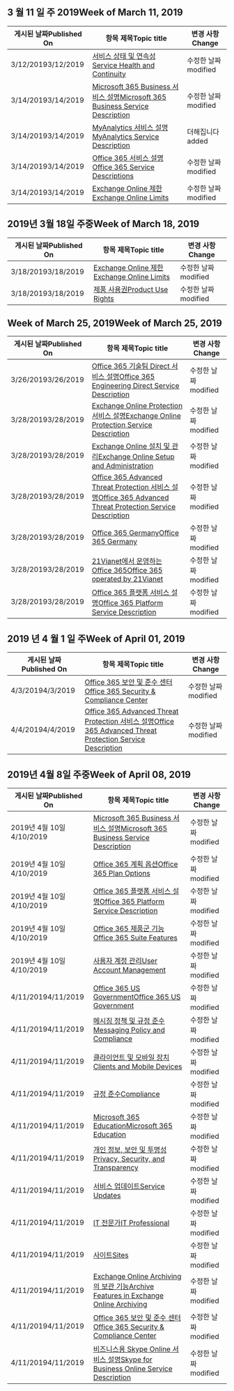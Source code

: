 <!-- This file is generated automatically each week. Changes made to this file will be overwritten.-->




## <a name="week-of-march-11-2019"></a><span data-ttu-id="e7365-101">3 월 11 일 주 2019</span><span class="sxs-lookup"><span data-stu-id="e7365-101">Week of March 11, 2019</span></span>


| <span data-ttu-id="e7365-102">게시된 날짜</span><span class="sxs-lookup"><span data-stu-id="e7365-102">Published On</span></span> |<span data-ttu-id="e7365-103">항목 제목</span><span class="sxs-lookup"><span data-stu-id="e7365-103">Topic title</span></span> | <span data-ttu-id="e7365-104">변경 사항</span><span class="sxs-lookup"><span data-stu-id="e7365-104">Change</span></span> |
|------|------------|--------|
| <span data-ttu-id="e7365-105">3/12/2019</span><span class="sxs-lookup"><span data-stu-id="e7365-105">3/12/2019</span></span> | [<span data-ttu-id="e7365-106">서비스 상태 및 연속성</span><span class="sxs-lookup"><span data-stu-id="e7365-106">Service Health and Continuity</span></span>](/Office365/ServiceDescriptions/office-365-platform-service-description/service-health-and-continuity) | <span data-ttu-id="e7365-107">수정한 날짜</span><span class="sxs-lookup"><span data-stu-id="e7365-107">modified</span></span> |
| <span data-ttu-id="e7365-108">3/14/2019</span><span class="sxs-lookup"><span data-stu-id="e7365-108">3/14/2019</span></span> | [<span data-ttu-id="e7365-109">Microsoft 365 Business 서비스 설명</span><span class="sxs-lookup"><span data-stu-id="e7365-109">Microsoft 365 Business Service Description</span></span>](/Office365/ServiceDescriptions/microsoft-365-business-service-description) | <span data-ttu-id="e7365-110">수정한 날짜</span><span class="sxs-lookup"><span data-stu-id="e7365-110">modified</span></span> |
| <span data-ttu-id="e7365-111">3/14/2019</span><span class="sxs-lookup"><span data-stu-id="e7365-111">3/14/2019</span></span> | [<span data-ttu-id="e7365-112">MyAnalytics 서비스 설명</span><span class="sxs-lookup"><span data-stu-id="e7365-112">MyAnalytics Service Description</span></span>](/Office365/ServiceDescriptions/mya-service-description) | <span data-ttu-id="e7365-113">더해집니다</span><span class="sxs-lookup"><span data-stu-id="e7365-113">added</span></span> |
| <span data-ttu-id="e7365-114">3/14/2019</span><span class="sxs-lookup"><span data-stu-id="e7365-114">3/14/2019</span></span> | [<span data-ttu-id="e7365-115">Office 365 서비스 설명</span><span class="sxs-lookup"><span data-stu-id="e7365-115">Office 365 Service Descriptions </span></span>](/Office365/ServiceDescriptions/office-365-service-descriptions-technet-library) | <span data-ttu-id="e7365-116">수정한 날짜</span><span class="sxs-lookup"><span data-stu-id="e7365-116">modified</span></span> |
| <span data-ttu-id="e7365-117">3/14/2019</span><span class="sxs-lookup"><span data-stu-id="e7365-117">3/14/2019</span></span> | [<span data-ttu-id="e7365-118">Exchange Online 제한</span><span class="sxs-lookup"><span data-stu-id="e7365-118">Exchange Online Limits</span></span>](/Office365/ServiceDescriptions/exchange-online-service-description/exchange-online-limits) | <span data-ttu-id="e7365-119">수정한 날짜</span><span class="sxs-lookup"><span data-stu-id="e7365-119">modified</span></span> |


## <a name="week-of-march-18-2019"></a><span data-ttu-id="e7365-120">2019년 3월 18일 주중</span><span class="sxs-lookup"><span data-stu-id="e7365-120">Week of March 18, 2019</span></span>


| <span data-ttu-id="e7365-121">게시된 날짜</span><span class="sxs-lookup"><span data-stu-id="e7365-121">Published On</span></span> |<span data-ttu-id="e7365-122">항목 제목</span><span class="sxs-lookup"><span data-stu-id="e7365-122">Topic title</span></span> | <span data-ttu-id="e7365-123">변경 사항</span><span class="sxs-lookup"><span data-stu-id="e7365-123">Change</span></span> |
|------|------------|--------|
| <span data-ttu-id="e7365-124">3/18/2019</span><span class="sxs-lookup"><span data-stu-id="e7365-124">3/18/2019</span></span> | [<span data-ttu-id="e7365-125">Exchange Online 제한</span><span class="sxs-lookup"><span data-stu-id="e7365-125">Exchange Online Limits</span></span>](/Office365/ServiceDescriptions/exchange-online-service-description/exchange-online-limits) | <span data-ttu-id="e7365-126">수정한 날짜</span><span class="sxs-lookup"><span data-stu-id="e7365-126">modified</span></span> |
| <span data-ttu-id="e7365-127">3/18/2019</span><span class="sxs-lookup"><span data-stu-id="e7365-127">3/18/2019</span></span> | [<span data-ttu-id="e7365-128">제품 사용권</span><span class="sxs-lookup"><span data-stu-id="e7365-128">Product Use Rights</span></span>](/Office365/ServiceDescriptions/office-365-platform-service-description/product-use-rights) | <span data-ttu-id="e7365-129">수정한 날짜</span><span class="sxs-lookup"><span data-stu-id="e7365-129">modified</span></span> |


## <a name="week-of-march-25-2019"></a><span data-ttu-id="e7365-130">Week of March 25, 2019</span><span class="sxs-lookup"><span data-stu-id="e7365-130">Week of March 25, 2019</span></span>


| <span data-ttu-id="e7365-131">게시된 날짜</span><span class="sxs-lookup"><span data-stu-id="e7365-131">Published On</span></span> |<span data-ttu-id="e7365-132">항목 제목</span><span class="sxs-lookup"><span data-stu-id="e7365-132">Topic title</span></span> | <span data-ttu-id="e7365-133">변경 사항</span><span class="sxs-lookup"><span data-stu-id="e7365-133">Change</span></span> |
|------|------------|--------|
| <span data-ttu-id="e7365-134">3/26/2019</span><span class="sxs-lookup"><span data-stu-id="e7365-134">3/26/2019</span></span> | [<span data-ttu-id="e7365-135">Office 365 기술팀 Direct 서비스 설명</span><span class="sxs-lookup"><span data-stu-id="e7365-135">Office 365 Engineering Direct Service Description</span></span>](/Office365/ServiceDescriptions/office-365-engineering-direct-service-description) | <span data-ttu-id="e7365-136">수정한 날짜</span><span class="sxs-lookup"><span data-stu-id="e7365-136">modified</span></span> |
| <span data-ttu-id="e7365-137">3/28/2019</span><span class="sxs-lookup"><span data-stu-id="e7365-137">3/28/2019</span></span> | [<span data-ttu-id="e7365-138">Exchange Online Protection 서비스 설명</span><span class="sxs-lookup"><span data-stu-id="e7365-138">Exchange Online Protection Service Description</span></span>](/Office365/ServiceDescriptions/exchange-online-protection-service-description/exchange-online-protection-service-description) | <span data-ttu-id="e7365-139">수정한 날짜</span><span class="sxs-lookup"><span data-stu-id="e7365-139">modified</span></span> |
| <span data-ttu-id="e7365-140">3/28/2019</span><span class="sxs-lookup"><span data-stu-id="e7365-140">3/28/2019</span></span> | [<span data-ttu-id="e7365-141">Exchange Online 설치 및 관리</span><span class="sxs-lookup"><span data-stu-id="e7365-141">Exchange Online Setup and Administration</span></span>](/Office365/ServiceDescriptions/exchange-online-service-description/exchange-online-setup-and-administration) | <span data-ttu-id="e7365-142">수정한 날짜</span><span class="sxs-lookup"><span data-stu-id="e7365-142">modified</span></span> |
| <span data-ttu-id="e7365-143">3/28/2019</span><span class="sxs-lookup"><span data-stu-id="e7365-143">3/28/2019</span></span> | [<span data-ttu-id="e7365-144">Office 365 Advanced Threat Protection 서비스 설명</span><span class="sxs-lookup"><span data-stu-id="e7365-144">Office 365 Advanced Threat Protection Service Description</span></span>](/Office365/ServiceDescriptions/office-365-advanced-threat-protection-service-description) | <span data-ttu-id="e7365-145">수정한 날짜</span><span class="sxs-lookup"><span data-stu-id="e7365-145">modified</span></span> |
| <span data-ttu-id="e7365-146">3/28/2019</span><span class="sxs-lookup"><span data-stu-id="e7365-146">3/28/2019</span></span> | [<span data-ttu-id="e7365-147">Office 365 Germany</span><span class="sxs-lookup"><span data-stu-id="e7365-147">Office 365 Germany</span></span>](/Office365/ServiceDescriptions/office-365-platform-service-description/office-365-germany) | <span data-ttu-id="e7365-148">수정한 날짜</span><span class="sxs-lookup"><span data-stu-id="e7365-148">modified</span></span> |
| <span data-ttu-id="e7365-149">3/28/2019</span><span class="sxs-lookup"><span data-stu-id="e7365-149">3/28/2019</span></span> | [<span data-ttu-id="e7365-150">21Vianet에서 운영하는 Office 365</span><span class="sxs-lookup"><span data-stu-id="e7365-150">Office 365 operated by 21Vianet</span></span>](/Office365/ServiceDescriptions/office-365-platform-service-description/office-365-operated-by-21vianet) | <span data-ttu-id="e7365-151">수정한 날짜</span><span class="sxs-lookup"><span data-stu-id="e7365-151">modified</span></span> |
| <span data-ttu-id="e7365-152">3/28/2019</span><span class="sxs-lookup"><span data-stu-id="e7365-152">3/28/2019</span></span> | [<span data-ttu-id="e7365-153">Office 365 플랫폼 서비스 설명</span><span class="sxs-lookup"><span data-stu-id="e7365-153">Office 365 Platform Service Description</span></span>](/Office365/ServiceDescriptions/office-365-platform-service-description/office-365-platform-service-description) | <span data-ttu-id="e7365-154">수정한 날짜</span><span class="sxs-lookup"><span data-stu-id="e7365-154">modified</span></span> |


## <a name="week-of-april-01-2019"></a><span data-ttu-id="e7365-155">2019 년 4 월 1 일 주</span><span class="sxs-lookup"><span data-stu-id="e7365-155">Week of April 01, 2019</span></span>


| <span data-ttu-id="e7365-156">게시된 날짜</span><span class="sxs-lookup"><span data-stu-id="e7365-156">Published On</span></span> |<span data-ttu-id="e7365-157">항목 제목</span><span class="sxs-lookup"><span data-stu-id="e7365-157">Topic title</span></span> | <span data-ttu-id="e7365-158">변경 사항</span><span class="sxs-lookup"><span data-stu-id="e7365-158">Change</span></span> |
|------|------------|--------|
| <span data-ttu-id="e7365-159">4/3/2019</span><span class="sxs-lookup"><span data-stu-id="e7365-159">4/3/2019</span></span> | [<span data-ttu-id="e7365-160">Office 365 보안 및 준수 센터</span><span class="sxs-lookup"><span data-stu-id="e7365-160">Office 365 Security & Compliance Center</span></span>](/Office365/ServiceDescriptions/office-365-platform-service-description/office-365-securitycompliance-center) | <span data-ttu-id="e7365-161">수정한 날짜</span><span class="sxs-lookup"><span data-stu-id="e7365-161">modified</span></span> |
| <span data-ttu-id="e7365-162">4/4/2019</span><span class="sxs-lookup"><span data-stu-id="e7365-162">4/4/2019</span></span> | [<span data-ttu-id="e7365-163">Office 365 Advanced Threat Protection 서비스 설명</span><span class="sxs-lookup"><span data-stu-id="e7365-163">Office 365 Advanced Threat Protection Service Description</span></span>](/Office365/ServiceDescriptions/office-365-advanced-threat-protection-service-description) | <span data-ttu-id="e7365-164">수정한 날짜</span><span class="sxs-lookup"><span data-stu-id="e7365-164">modified</span></span> |


## <a name="week-of-april-08-2019"></a><span data-ttu-id="e7365-165">2019년 4월 8일 주중</span><span class="sxs-lookup"><span data-stu-id="e7365-165">Week of April 08, 2019</span></span>


| <span data-ttu-id="e7365-166">게시된 날짜</span><span class="sxs-lookup"><span data-stu-id="e7365-166">Published On</span></span> |<span data-ttu-id="e7365-167">항목 제목</span><span class="sxs-lookup"><span data-stu-id="e7365-167">Topic title</span></span> | <span data-ttu-id="e7365-168">변경 사항</span><span class="sxs-lookup"><span data-stu-id="e7365-168">Change</span></span> |
|------|------------|--------|
| <span data-ttu-id="e7365-169">2019년 4월 10일</span><span class="sxs-lookup"><span data-stu-id="e7365-169">4/10/2019</span></span> | [<span data-ttu-id="e7365-170">Microsoft 365 Business 서비스 설명</span><span class="sxs-lookup"><span data-stu-id="e7365-170">Microsoft 365 Business Service Description</span></span>](/Office365/ServiceDescriptions/microsoft-365-business-service-description) | <span data-ttu-id="e7365-171">수정한 날짜</span><span class="sxs-lookup"><span data-stu-id="e7365-171">modified</span></span> |
| <span data-ttu-id="e7365-172">2019년 4월 10일</span><span class="sxs-lookup"><span data-stu-id="e7365-172">4/10/2019</span></span> | [<span data-ttu-id="e7365-173">Office 365 계획 옵션</span><span class="sxs-lookup"><span data-stu-id="e7365-173">Office 365 Plan Options</span></span>](/Office365/ServiceDescriptions/office-365-platform-service-description/office-365-plan-options) | <span data-ttu-id="e7365-174">수정한 날짜</span><span class="sxs-lookup"><span data-stu-id="e7365-174">modified</span></span> |
| <span data-ttu-id="e7365-175">2019년 4월 10일</span><span class="sxs-lookup"><span data-stu-id="e7365-175">4/10/2019</span></span> | [<span data-ttu-id="e7365-176">Office 365 플랫폼 서비스 설명</span><span class="sxs-lookup"><span data-stu-id="e7365-176">Office 365 Platform Service Description</span></span>](/Office365/ServiceDescriptions/office-365-platform-service-description/office-365-platform-service-description) | <span data-ttu-id="e7365-177">수정한 날짜</span><span class="sxs-lookup"><span data-stu-id="e7365-177">modified</span></span> |
| <span data-ttu-id="e7365-178">2019년 4월 10일</span><span class="sxs-lookup"><span data-stu-id="e7365-178">4/10/2019</span></span> | [<span data-ttu-id="e7365-179">Office 365 제품군 기능</span><span class="sxs-lookup"><span data-stu-id="e7365-179">Office 365 Suite Features</span></span>](/Office365/ServiceDescriptions/office-365-platform-service-description/office-365-suite-features) | <span data-ttu-id="e7365-180">수정한 날짜</span><span class="sxs-lookup"><span data-stu-id="e7365-180">modified</span></span> |
| <span data-ttu-id="e7365-181">2019년 4월 10일</span><span class="sxs-lookup"><span data-stu-id="e7365-181">4/10/2019</span></span> | [<span data-ttu-id="e7365-182">사용자 계정 관리</span><span class="sxs-lookup"><span data-stu-id="e7365-182">User Account Management</span></span>](/Office365/ServiceDescriptions/office-365-platform-service-description/user-account-management) | <span data-ttu-id="e7365-183">수정한 날짜</span><span class="sxs-lookup"><span data-stu-id="e7365-183">modified</span></span> |
| <span data-ttu-id="e7365-184">4/11/2019</span><span class="sxs-lookup"><span data-stu-id="e7365-184">4/11/2019</span></span> | [<span data-ttu-id="e7365-185">Office 365 US Government</span><span class="sxs-lookup"><span data-stu-id="e7365-185">Office 365 US Government</span></span>](/Office365/ServiceDescriptions/office-365-platform-service-description/office-365-us-government/office-365-us-government) | <span data-ttu-id="e7365-186">수정한 날짜</span><span class="sxs-lookup"><span data-stu-id="e7365-186">modified</span></span> |
| <span data-ttu-id="e7365-187">4/11/2019</span><span class="sxs-lookup"><span data-stu-id="e7365-187">4/11/2019</span></span> | [<span data-ttu-id="e7365-188">메시징 정책 및 규정 준수</span><span class="sxs-lookup"><span data-stu-id="e7365-188">Messaging Policy and Compliance</span></span>](/Office365/ServiceDescriptions/exchange-online-protection-service-description/messaging-policy-and-compliance-servicedesc) | <span data-ttu-id="e7365-189">수정한 날짜</span><span class="sxs-lookup"><span data-stu-id="e7365-189">modified</span></span> |
| <span data-ttu-id="e7365-190">4/11/2019</span><span class="sxs-lookup"><span data-stu-id="e7365-190">4/11/2019</span></span> | [<span data-ttu-id="e7365-191">클라이언트 및 모바일 장치</span><span class="sxs-lookup"><span data-stu-id="e7365-191">Clients and Mobile Devices</span></span>](/Office365/ServiceDescriptions/exchange-online-service-description/clients-and-mobile-devices) | <span data-ttu-id="e7365-192">수정한 날짜</span><span class="sxs-lookup"><span data-stu-id="e7365-192">modified</span></span> |
| <span data-ttu-id="e7365-193">4/11/2019</span><span class="sxs-lookup"><span data-stu-id="e7365-193">4/11/2019</span></span> | [<span data-ttu-id="e7365-194">규정 준수</span><span class="sxs-lookup"><span data-stu-id="e7365-194">Compliance</span></span>](/Office365/ServiceDescriptions/office-365-platform-service-description/compliance-servicedesc) | <span data-ttu-id="e7365-195">수정한 날짜</span><span class="sxs-lookup"><span data-stu-id="e7365-195">modified</span></span> |
| <span data-ttu-id="e7365-196">4/11/2019</span><span class="sxs-lookup"><span data-stu-id="e7365-196">4/11/2019</span></span> | [<span data-ttu-id="e7365-197">Microsoft 365 Education</span><span class="sxs-lookup"><span data-stu-id="e7365-197">Microsoft 365 Education</span></span>](/Office365/ServiceDescriptions/office-365-platform-service-description/microsoft-365-education) | <span data-ttu-id="e7365-198">수정한 날짜</span><span class="sxs-lookup"><span data-stu-id="e7365-198">modified</span></span> |
| <span data-ttu-id="e7365-199">4/11/2019</span><span class="sxs-lookup"><span data-stu-id="e7365-199">4/11/2019</span></span> | [<span data-ttu-id="e7365-200">개인 정보, 보안 및 투명성</span><span class="sxs-lookup"><span data-stu-id="e7365-200">Privacy, Security, and Transparency</span></span>](/Office365/ServiceDescriptions/office-365-platform-service-description/privacy-security-and-transparency) | <span data-ttu-id="e7365-201">수정한 날짜</span><span class="sxs-lookup"><span data-stu-id="e7365-201">modified</span></span> |
| <span data-ttu-id="e7365-202">4/11/2019</span><span class="sxs-lookup"><span data-stu-id="e7365-202">4/11/2019</span></span> | [<span data-ttu-id="e7365-203">서비스 업데이트</span><span class="sxs-lookup"><span data-stu-id="e7365-203">Service Updates</span></span>](/Office365/ServiceDescriptions/office-365-platform-service-description/service-updates) | <span data-ttu-id="e7365-204">수정한 날짜</span><span class="sxs-lookup"><span data-stu-id="e7365-204">modified</span></span> |
| <span data-ttu-id="e7365-205">4/11/2019</span><span class="sxs-lookup"><span data-stu-id="e7365-205">4/11/2019</span></span> | [<span data-ttu-id="e7365-206">IT 전문가</span><span class="sxs-lookup"><span data-stu-id="e7365-206">IT Professional</span></span>](/Office365/ServiceDescriptions/sharepoint-online-service-description/it-professional) | <span data-ttu-id="e7365-207">수정한 날짜</span><span class="sxs-lookup"><span data-stu-id="e7365-207">modified</span></span> |
| <span data-ttu-id="e7365-208">4/11/2019</span><span class="sxs-lookup"><span data-stu-id="e7365-208">4/11/2019</span></span> | [<span data-ttu-id="e7365-209">사이트</span><span class="sxs-lookup"><span data-stu-id="e7365-209">Sites</span></span>](/Office365/ServiceDescriptions/sharepoint-online-service-description/sites-servicedesc) | <span data-ttu-id="e7365-210">수정한 날짜</span><span class="sxs-lookup"><span data-stu-id="e7365-210">modified</span></span> |
| <span data-ttu-id="e7365-211">4/11/2019</span><span class="sxs-lookup"><span data-stu-id="e7365-211">4/11/2019</span></span> | [<span data-ttu-id="e7365-212">Exchange Online Archiving의 보관 기능</span><span class="sxs-lookup"><span data-stu-id="e7365-212">Archive Features in Exchange Online Archiving</span></span>](/Office365/ServiceDescriptions/exchange-online-archiving-service-description/archive-features) | <span data-ttu-id="e7365-213">수정한 날짜</span><span class="sxs-lookup"><span data-stu-id="e7365-213">modified</span></span> |
| <span data-ttu-id="e7365-214">4/11/2019</span><span class="sxs-lookup"><span data-stu-id="e7365-214">4/11/2019</span></span> | [<span data-ttu-id="e7365-215">Office 365 보안 및 준수 센터</span><span class="sxs-lookup"><span data-stu-id="e7365-215">Office 365 Security & Compliance Center</span></span>](/Office365/ServiceDescriptions/office-365-platform-service-description/office-365-securitycompliance-center) | <span data-ttu-id="e7365-216">수정한 날짜</span><span class="sxs-lookup"><span data-stu-id="e7365-216">modified</span></span> |
| <span data-ttu-id="e7365-217">4/11/2019</span><span class="sxs-lookup"><span data-stu-id="e7365-217">4/11/2019</span></span> | [<span data-ttu-id="e7365-218">비즈니스용 Skype Online 서비스 설명</span><span class="sxs-lookup"><span data-stu-id="e7365-218">Skype for Business Online Service Description</span></span>](/Office365/ServiceDescriptions/skype-for-business-online-service-description/skype-for-business-online-service-description) | <span data-ttu-id="e7365-219">수정한 날짜</span><span class="sxs-lookup"><span data-stu-id="e7365-219">modified</span></span> |

